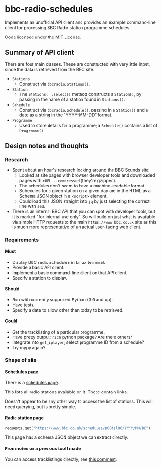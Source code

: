 # bbc-radio-schedules

Implements an unofficial API client and provides an example command-line
client for processing BBC Radio station programme schedules.

Code licensed under the [MIT License](LICENSE).

## Summary of API client

There are four main classes. These are constructed with very little
input, since the data is retrieved from the BBC site.

* `Stations`
  * Construct via `bbcradio.Stations()`.
* `Station`
  * The `Stations()` `.select()` method constructs a `Station()`, by
    passing in the name of a station found in `Stations()`.
* `Schedule`
  * Construct via `bbcradio.Schedule()`, passing in a `Station()` and a
    date as a string in the "YYYY-MM-DD" format.
* `Programme`
  * Used to store details for a programme; a `Schedule()` contains a
    list of `Programme()`

## Design notes and thoughts

### Research

* Spent about an hour's research looking around the BBC Sounds site:
  * Looked at site pages with browser developer tools and downloaded
    pages with `cURL --compressed` (they're gzipped).
  * The schedules don't seem to have a machine-readable format. 
  * Schedules for a given station on a given day are in the HTML as a
    Schema JSON object in a `<script>` element.
  * Could load this JSON straight into `jq` by just selecting the
    correct line with `sed`.
* There is an internal BBC API that you can spot with developer tools,
  but it is marked "for internal use only". So will build on just what
  is available via simple HTTP requests to the main
  `https://www.bbc.co.uk` site as this is much more representative of an
  actual user-facing web client.

### Requirements

#### Must
 
* Display BBC radio schedules in Linux terminal.
* Provide a basic API client.
* Implement a basic command-line client on that API client.
* Specify a station to display.

#### Should

* Run with currently supported Python (3.6 and up).
* Have tests.
* Specify a date to allow other than today to be retrieved.

#### Could

* Get the tracklisting of a particular programme.
* Have pretty output; `rich` python package? Are there others?
* Integrate into `get_iplayer`; select programme ID from a schedule?
* Try mypy again?

### Shape of site

#### Schedules page

There is a [schedules page](https://www.bbc.co.uk/sounds/schedules).

This lists all radio stations available on it. These contain links.

Doesn't appear to be any other way to access the list of stations. This
will need querying, but is pretty simple.

#### Radio station page

```python
requests.get("https://www.bbc.co.uk/schedules/p00fzl86/YYYY/MM/DD")
```

This page has a schema JSON object we can extract directly.

#### From notes on a previous tool I made

You can access tracklistings directly, see [this
comment](https://github.com/StevenMaude/bbc-radio-tracklisting-downloader/issues/31#issuecomment-500241711).
